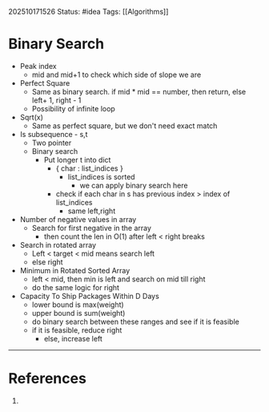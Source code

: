 202510171526
Status: #idea
Tags: [[Algorithms]]

# Binary Search

- Peak index 
	- mid and mid+1 to check which side of slope we are
- Perfect Square 
	- Same as binary search. if mid * mid == number, then return, else left+ 1, right - 1
	- Possibility of infinite loop
- Sqrt(x)
	- Same as perfect square, but we don't need exact match 
- Is subsequence - s,t
	- Two pointer
	- Binary search
		- Put longer t into dict
			- { char : list_indices }
				- list_indices is sorted
					- we can apply binary search here
			- check if each char in s has previous index > index of list_indices
				- same left,right
- Number of negative values in array
	- Search for first negative in the array
		- then count the len in O(1) after left < right breaks
- Search in rotated array
	- Left < target < mid means search left
	- else right
- Minimum in Rotated Sorted Array
	- left < mid, then min is left and search on mid till right
	- do the same logic for right
- Capacity To Ship Packages Within D Days
	- lower bound is max(weight)
	- upper bound is sum(weight)
	- do binary search between these ranges and see if it is feasible
	- if it is feasible, reduce right
		- else, increase left
---
# References

1. 